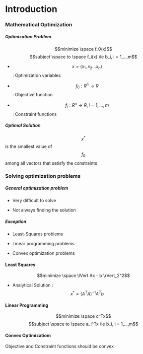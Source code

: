 # Introduction

### Mathematical Optimization

##### Optimization Problem

$$minimize \space f_0(x)$$
$$subject \space to \space f_i(x) \le b_i, i = 1,...,m$$

* $$x = (x_1, x_2 ... x_n)$$ : Optimization variables

* $$f_0 : R^n \to R$$ : Objective function

* $$f_i : R^n \to R, i = 1,...,m$$ : Constraint functions

##### Optimal Solution

$$x^*$$ is the smallest value of $$f_0$$ among all vectors that satisfy the constraints


### Solving optimization problems

##### General optimization problem

* Very difficult to solve

* Not always finding the solution

##### Exception

* Least-Squares problems

* Linear programming problems

* Convex optimization problems

#### Least Squares

$$minimize \space \lVert Ax - b \rVert_2^2$$

* Analytical Solution : $$x^* = (A^TA)^{-1}A^Tb$$

#### Linear Programming

$$minimize \space c^Tx$$
$$subject \space to \space a_i^Tx \le b_i, i = 1,...,m$$

#### Convex Optimizatiom

Objective and Constraint functions should be convex
